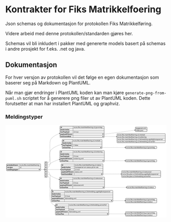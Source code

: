 # Kontrakter for Fiks Matrikkelfoering

Json schemas og dokumentasjon for protokollen Fiks Matrikkelføring.

Videre arbeid med denne protokollen/standarden gjøres her.

Schemas vil bli inkludert i pakker med genererte models basert på schemas i andre prosjekt for f.eks. .net og java.

## Dokumentasjon

For hver versjon av protokollen vil det følge en egen dokumentasjon som baserer seg på Markdown og PlantUML.

Når man gjør endringer i PlantUML koden kan man kjøre `generate-png-from-puml.sh` scriptet for å generere png filer ut av PlantUML koden. Dette forutsetter at man har installert PlantUML og graphviz.

### Meldingstyper

![meldingstyper](https://raw.githubusercontent.com/ks-no/fiks-matrikkelfoering-specification/main/Schema/V2/meldingstyper/meldingstyper.svg)




